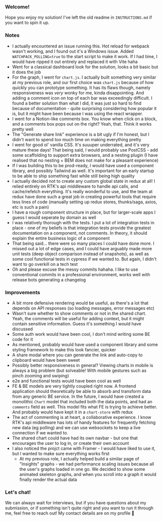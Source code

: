 ### Welcome!

Hope you enjoy my solution! I've left the old readme in `INSTRUCTIONS.md` if you want to spin it up.

### Notes

- I actually encountered an issue running this. Hot reload for webpack wasn't working, and I found out it's a Windows issue. Added `WATCHPACK_POLLING=true` to the start script to make it work. If I had time, I would have ripped it out entirely and replaced it with Vite haha
- Went for a classical dashboard look for the solution, looks a bit basic but it does the job
- For the graph, I went for `chart.js`. I actually built something very similar at my previous role, and our first choice was `chart.js` because of how quickly you can prototype something. It has its flaws though, namely responsiveness was _very_ wonky for me, kinda disappointing. And adding a comment icon on top of each bar was exceedingly difficult. I found a better solution than what I did, it was just so hard to find because of documentation - quite surprising considering how popular it is, but it might have been because I was using the react wrapper.
- I went for a Notion-like comments box. You know when click on a block, and a comments box pops out on the right? Yeah, that. Think it works pretty well
- The "Generate share link" experience is a bit ugly if I'm honest, but I didn't want to spend _too_ much time on making everything pretty
- I went for good ol' vanilla CSS. It's suuuper underrated, and it's very mature these days! That being said, I would probably use PostCSS - add some scaffolding to support extra browsers, and a nesting plugin (I have realised that no nesting + BEM does not make for a pleasant experience)
- If I was building this to be prod-ready, I would have used a component library, and possibly Tailwind as well. It's important for an early startup to be able to ship something fast while still being high quality
- I actually decided not to create any custom global state in redux at all! I relied entirely on RTK's api middleware to handle api calls, and cache/refetch everything. It's really wonderful to use, and the team at redux have done such a great job in creating powerful tools that require less lines of code (manually setting up redux stores, thunks/saga, axios, etc is such a pain)
- I have a rough component structure in place, but for larger-scale apps I guess I would seperate by domain as well
- I was relatively thorough with the tests. I put a lot of integration tests in place - one of my beliefs is that integration tests provide the greatest documentation on a component, not comments. In theory, it should explain the entire business logic of a component
- That being said... there were so many places I could have done more. I missed out a lot of edge cases, and I could have arguably made more unit tests (deep object comparison instead of snapshots), as well as some cool functional tests in cypress if we wanted to. But again, I didn't want to go overkill on a tech test
- Oh and please excuse the messy commits hahaha. I like to use conventional commits in a professional environment, works well with release bots generating a changelog

### Improvements

- A bit more defensive rendering would be useful, as there's a lot that depends on API responses (so loading messages, error messages etc)
- Wasn't sure whether to show comments or not in the shared chart. Yeah, the comments will be useful for adding context, but it might contain sensitive information. Guess it's something I would have discussed
- Some auth work would have been cool, I don't mind writing some BE code for it
- As mentioned, probably would have used a component library and some styling framework to make this look fancier, quicker
- A share modal where you can generate the link and auto-copy to clipboard would have been sweet
- Possibly better responsiveness in general? Viewing charts in mobile is always a big problem (but solveable! With mobile gestures such as pinch zooming and swiping)
- e2e and functional tests would have been cool as well
- FE & BE models are very tightly coupled right now. A frontend application should theoretically be able to absorb and transform data from any generic BE service. In the future, I would have created a monolithic `Chart` model that included both the data points, and had an `comments` field as well. This model fits what FE is trying to achieve better. And probably would have kept it in a `chart-store` with redux
- The act of commenting is at heart, a collaborative experience. I know RTK's api middleware has lots of handy features for frequently fetching new data (eg polling) and we can use websockets to keep a live connection if we wanted to.
- The shared chart could have had its own navbar - but one that encourages the user to log in, or create their own account
- I also noticed the projct came with Framer - I would have liked to use it, but I wanted to make sure everything works first
  - At my previous role, I actually helped build a similar page of "Insights" graphs - we had performance scaling issues because all the user's graphs loaded in one go. We decided to show some animated skeleton graphs, and when you scroll into a graph it would finally render the actual data

### Let's chat!

We can always wait for interviews, but if you have questions about my submission, or if something isn't quite right and you want to run it through me, feel free to reach out! My contact details are on my profile 🙌
